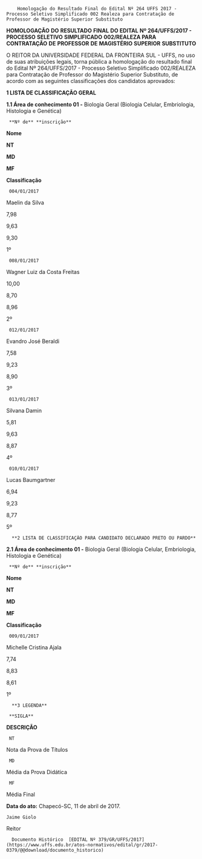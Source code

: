         Homologação do Resultado Final do Edital Nº 264 UFFS 2017 - Processo Seletivo Simplificado 002 Realeza para Contratação de Professor de Magistério Superior Substituto  

**HOMOLOGAÇÃO** **DO** **RESULTADO** **FINAL** **DO** **EDITAL** **Nº 264/UFFS/2017 - PROCESSO** **SELETIVO** **SIMPLIFICADO** **002/REALEZA PARA** **CONTRATAÇÃO** **DE** **PROFESSOR** **DE** **MAGISTÉRIO** **SUPERIOR** **SUBSTITUTO**

  

 O REITOR DA UNIVERSIDADE FEDERAL DA FRONTEIRA SUL - UFFS, no uso de suas atribuições legais, torna pública a homologação do resultado final do Edital Nº 264/UFFS/2017 - Processo Seletivo Simplificado 002/REALEZA para Contratação de Professor do Magistério Superior Substituto, de acordo com as seguintes classificações dos candidatos aprovados:

  

 **1 LISTA DE CLASSIFICAÇÃO GERAL**

 **1.1 Área de conhecimento 01 -** Biologia Geral (Biologia Celular, Embriologia, Histologia e Genética)

     **Nº de** **inscrição**

   **Nome**

   **NT**

   **MD**

   **MF**

   **Classificação**

     004/01/2017

   Maelin da Silva

   7,98

   9,63

   9,30

   1º 

     008/01/2017

   Wagner Luiz da Costa Freitas

   10,00

   8,70

   8,96

   2º 

     012/01/2017

   Evandro José Beraldi

   7,58

   9,23

   8,90

   3º 

     013/01/2017

   Silvana Damin

   5,81

   9,63

   8,87

   4º 

     010/01/2017

   Lucas Baumgartner

   6,94

   9,23

   8,77

   5º 

      **2 LISTA DE CLASSIFICAÇÃO PARA CANDIDATO DECLARADO PRETO OU PARDO**

 **2.1 Área de conhecimento 01 -** Biologia Geral (Biologia Celular, Embriologia, Histologia e Genética)

     **Nº de** **inscrição**

   **Nome**

   **NT**

   **MD**

   **MF**

   **Classificação**

     009/01/2017

   Michelle Cristina Ajala

   7,74

   8,83

   8,61

   1º 

      **3 LEGENDA**

     **SIGLA**

   **DESCRIÇÃO**

     NT

   Nota da Prova de Títulos

     MD

   Média da Prova Didática

     MF

   Média Final

      

   **Data do ato:** Chapecó-SC, 11 de abril de 2017.   
 

    Jaime Giolo   
 Reitor 

      Documento Histórico  [EDITAL Nº 379/GR/UFFS/2017](https://www.uffs.edu.br/atos-normativos/edital/gr/2017-0379/@@download/documento_historico)     
      